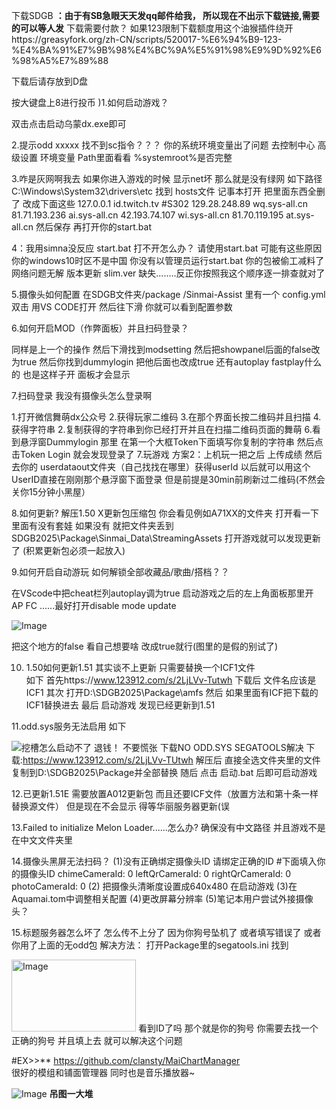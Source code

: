 下载SDGB **：由于有SB急眼天天发qq邮件给我， 所以现在不出示下载链接,需要的可以等人发**
下载需要付款？
如果123限制下载额度用这个油猴插件绕开https://greasyfork.org/zh-CN/scripts/520017-%E6%94%B9-123-%E4%BA%91%E7%9B%98%E4%BC%9A%E5%91%98%E9%9D%92%E6%98%A5%E7%89%88 


下载后请存放到D盘
 
 按大键盘上8进行投币
)1.如何启动游戏？

双击点击启动乌蒙dx.exe即可

2.提示odd xxxxx 找不到sc指令？？？ 
你的系统环境变量出了问题 去控制中心 高级设置 环境变量 Path里面看看 %systemroot%是否完整

3.咋是灰网啊我去
如果你进入游戏的时候 显示net坏 那么就是没有绿网
如下路径C:\Windows\System32\drivers\etc
找到 hosts文件 记事本打开 把里面东西全删了 改成下面这些
127.0.0.1 id.twitch.tv #S302
129.28.248.89 wq.sys-all.cn
81.71.193.236 ai.sys-all.cn
42.193.74.107 wi.sys-all.cn
81.70.119.195 at.sys-all.cn
然后保存 再打开你的start.bat

4：我用simna没反应 start.bat 打不开怎么办？
请使用start.bat
可能有这些原因 你的windows10时区不是中国 你没有以管理员运行start.bat 你的包被偷工减料了
网络问题无解 版本更新 slim.ver 缺失........反正你按照我这个顺序逐一排查就对了


5.摄像头如何配置
在SDGB文件夹/package /Sinmai-Assist  里有一个
config.yml
双击  用VS CODE打开  然后往下滑 你就可以看到配置参数

6.如何开启MOD（作弊面板）并且扫码登录？

同样是上一个的操作 然后下滑找到modsetting 然后把showpanel后面的false改为true
然后你找到dummylogin  把他后面也改成true
还有autoplay fastplay什么的 也是这样子开 面板才会显示

7.扫码登录 我没有摄像头怎么登录啊

1.打开微信舞萌dx公众号 2.获得玩家二维码 3.在那个界面长按二维码并且扫描 4.获得字符串
2.复制获得的字符串到你已经打开并且在扫描二维码页面的舞萌 6.看到悬浮窗Dummylogin 那里 在第一个大框Token下面填写你复制的字符串 然后点击Token Login 就会发现登录了 7.玩游戏
方案2：上机玩一把之后 上传成绩 然后去你的 userdataout文件夹（自己找找在哪里）获得userId
以后就可以用这个UserID直接在刚刚那个悬浮窗下面登录 但是前提是30min前刷新过二维码(不然会关你15分钟小黑屋）


8.如何更新?
解压1.50 X更新包压缩包 你会看见例如A71XX的文件夹 打开看一下里面有没有套娃 如果没有  就把文件夹丢到SDGB2025\Package\Sinmai_Data\StreamingAssets 打开游戏就可以发现更新了 (积累更新包必须一起放入)

9.如何开启自动游玩 如何解锁全部收藏品/歌曲/搭档？？

在VScode中把cheat栏列autoplay调为true
启动游戏之后的左上角面板那里开 AP FC ......最好打开disable mode update

![Image](https://github.com/user-attachments/assets/7b4860d6-6bc3-4e21-be2a-a48dab131254)

把这个地方的false  看自己想要啥 改成true就行(图里的是假的别试了)

10. 1.50如何更新1.51
其实谈不上更新 只需要替换一个ICF1文件  
如下
首先https://www.123912.com/s/2LjLVv-Tutwh 下载后 文件名应该是 ICF1
其次 打开D:\SDGB2025\Package\amfs
然后 如果里面有ICF把下载的ICF1替换进去
最后 启动游戏 发现已经更新到1.51


11.odd.sys服务无法启用 如下

![挖槽怎么启动不了 退钱！](https://github.com/user-attachments/assets/aebf1508-617e-402f-ad31-39904db7c65b)
 不要慌张 下载NO ODD.SYS SEGATOOLS解决 
下载:https://www.123912.com/s/2LjLVv-TUtwh
解压后 直接全选文件夹里的文件 复制到D:\SDGB2025\Package并全部替换
随后 点击 启动.bat 后即可启动游戏

12.已更新1.51E
需要放置A012更新包
而且还要ICF文件（放置方法和第十条一样 替换源文件）
但是现在不会显示 得等华丽服务器更新(误

13.Failed to initialize Melon Loader......怎么办?
确保没有中文路径 并且游戏不是在中文文件夹里

14.摄像头黑屏无法扫码？
(1)没有正确绑定摄像头ID 请绑定正确的ID #下面填入你的摄像头ID
    chimeCameraId: 0
    leftQrCameraId: 0
    rightQrCameraId: 0
    photoCameraId: 0
(2) 把摄像头清晰度设置成640x480 在启动游戏
(3)在Aquamai.tom中调整相关配置
(4)更改屏幕分辨率
(5)笔记本用户尝试外接摄像头？

15.标题服务器怎么坏了 怎么传不上分了
因为你狗号坠机了 或者填写错误了 或者你用了上面的无odd包
解决方法： 打开Package里的segatools.ini
找到

<img width="199" height="115" alt="Image" src="https://github.com/user-attachments/assets/b1a8c562-0f5d-4ee0-9ca8-53589c0393ee" />
看到ID了吗 那个就是你的狗号 你需要去找一个正确的狗号 并且填上去 就可以解决这个问题


#EX>>** https://github.com/clansty/MaiChartManager  
很好的模组和铺面管理器 同时也是音乐播放器~

![Image](https://github.com/user-attachments/assets/424e634d-8122-4ea4-8d37-a49aa314c034)
**吊图一大堆**







